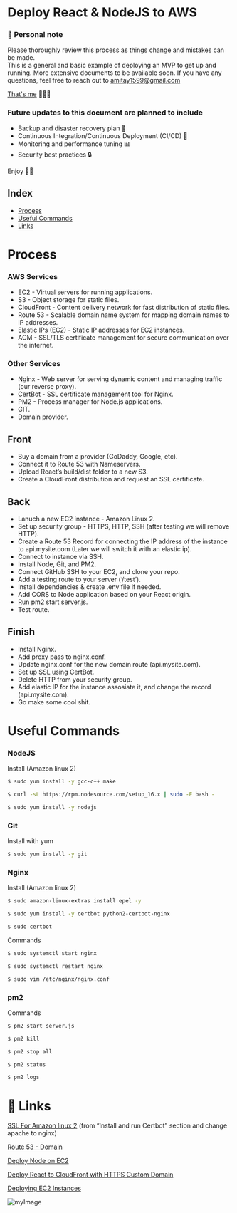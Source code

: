 
# Deploy React & NodeJS to AWS

### 👋 Personal note
Please thoroughly review this process as things change and mistakes can be made.  
This is a general and basic example of deploying an MVP to get up and running. 
More extensive documents to be available soon.
If you have any questions, feel free to reach out to <amitay1599@gmail.com>


[That's me](https://www.amitaycohen.com/) 🧑🏼‍🚀 


###  Future updates to this document are planned to include
- Backup and disaster recovery plan 💾
- Continuous Integration/Continuous Deployment (CI/CD) 🤖
- Monitoring and performance tuning 📊
- Security best practices 🔒

Enjoy 🚀🚀

## Index

* [Process](#Process)
* [Useful Commands](#Useful-Commands)
* [Links](#-links)



# Process

### AWS Services
- EC2 - Virtual servers for running applications.
- S3 - Object storage for static files.
- CloudFront - Content delivery network for fast distribution of static files.
- Route 53 - Scalable domain name system for mapping domain names to IP addresses.
- Elastic IPs (EC2) - Static IP addresses for EC2 instances.
- ACM - SSL/TLS certificate management for secure communication over the internet.

### Other Services
- Nginx - Web server for serving dynamic content and managing traffic (our reverse proxy).
- CertBot - SSL certificate management tool for Nginx.
- PM2 - Process manager for Node.js applications.
- GIT.
- Domain provider.


## Front
* Buy a domain from a provider (GoDaddy, Google, etc).
* Connect it to Route 53 with Nameservers.
* Upload React’s build/dist folder to a new S3.
* Create a CloudFront distribution and request an SSL certificate.

## Back
* Lanuch a new EC2 instance - Amazon Linux 2.
* Set up security group - HTTPS, HTTP, SSH (after testing we will remove HTTP). 
* Create a Route 53 Record for connecting the IP address of the instance to api.mysite.com (Later we will switch it with an elastic ip).
* Connect to instance via SSH.
* Install Node, Git, and PM2.
* Connect GitHub SSH to your EC2, and clone your repo.
* Add a testing route to your server (‘/test’).
* Install dependencies & create .env file if needed.
* Add CORS to Node application based on your React origin.
* Run pm2 start server.js.
* Test route.

## Finish
* Install Nginx.
* Add proxy pass to nginx.conf.
* Update nginx.conf for the new domain route (api.mysite.com).
* Set up SSL using CertBot.
* Delete HTTP from your security group.
* Add elastic IP for the instance assosiate it, and  change the record (api.mysite.com).
* Go make some cool shit.



# Useful Commands


### NodeJS
Install (Amazon linux 2)

```bash
$ sudo yum install -y gcc-c++ make
```

```bash
$ curl -sL https://rpm.nodesource.com/setup_16.x | sudo -E bash -
```

```bash
$ sudo yum install -y nodejs
```


### Git
Install with yum

```bash
$ sudo yum install -y git
```



### Nginx

Install (Amazon linux 2)
```bash
$ sudo amazon-linux-extras install epel -y 
```

```bash
$ sudo yum install -y certbot python2-certbot-nginx
```

```bash
$ sudo certbot
```

Commands
```bash
$ sudo systemctl start nginx
```

```bash
$ sudo systemctl restart nginx
```

```bash
$ sudo vim /etc/nginx/nginx.conf
```



### pm2

Commands
```bash
$ pm2 start server.js 
```

```bash
$ pm2 kill 
```

```bash
$ pm2 stop all
```

```bash
$ pm2 status
```

```bash
$ pm2 logs
```


# 🔗 Links


[SSL For Amazon linux 2](https://docs.aws.amazon.com/AWSEC2/latest/UserGuide/SSL-on-amazon-linux-2.html#letsencrypt)
(from “Install and run Certbot” section and change apache to nginx)


[Route 53 - Domain  ](https://www.youtube.com/watch?v=jDz4j_kkyLA)

[Deploy Node on EC2](https://www.youtube.com/watch?v=_EBARqreeao)

[Deploy React to CloudFront with HTTPS Custom Domain](https://www.youtube.com/watch?v=lPVgfSXTE1Y&t=1s)

[Deploying EC2 Instances](https://www.youtube.com/watch?v=GEVbYQWWJkQ)



![myImage](https://media.giphy.com/media/XRB1uf2F9bGOA/giphy.gif)






